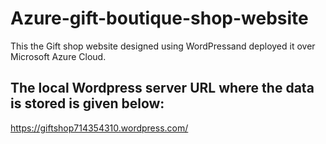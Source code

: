 # Azure-gift-boutique-shop-website

This the Gift shop website designed using WordPressand deployed it over Microsoft Azure Cloud.

## The local Wordpress server URL where the data is stored is given below:



https://giftshop714354310.wordpress.com/
